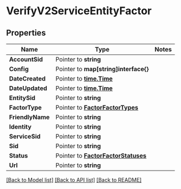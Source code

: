 # VerifyV2ServiceEntityFactor

## Properties
Name | Type | Notes
------------ | ------------- | -------------
**AccountSid** | Pointer to **string** | 
**Config** | Pointer to **map[string]interface{}** | 
**DateCreated** | Pointer to [**time.Time**](time.Time.md) | 
**DateUpdated** | Pointer to [**time.Time**](time.Time.md) | 
**EntitySid** | Pointer to **string** | 
**FactorType** | Pointer to [**FactorFactorTypes**](factor_factor_types.md) | 
**FriendlyName** | Pointer to **string** | 
**Identity** | Pointer to **string** | 
**ServiceSid** | Pointer to **string** | 
**Sid** | Pointer to **string** | 
**Status** | Pointer to [**FactorFactorStatuses**](factor_factor_statuses.md) | 
**Url** | Pointer to **string** | 

[[Back to Model list]](../README.md#documentation-for-models) [[Back to API list]](../README.md#documentation-for-api-endpoints) [[Back to README]](../README.md)


